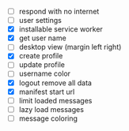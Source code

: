 - [ ] respond with no internet
- [ ] user settings
- [x] installable service worker
- [x] get user name
- [ ] desktop view (margin left right)
- [x] create profile
- [ ] update profile
- [ ] username color
- [x] logout remove all data
- [x] manifest start url
- [ ] limit loaded messages
- [ ] lazy load messages
- [ ] message coloring
